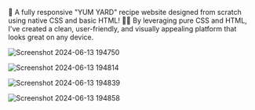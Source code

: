 🚀 A fully responsive "YUM YARD" recipe website designed from scratch using native CSS and basic HTML! 🥗🍝
By leveraging pure CSS and HTML, I've created a clean, user-friendly, and visually appealing platform that looks great on any device.


![Screenshot 2024-06-13 194750](https://github.com/chamithKavinda/Yum-Yard/assets/139870167/a66af7ef-a261-4ea4-b5ef-ffea907f34c0)

![Screenshot 2024-06-13 194814](https://github.com/chamithKavinda/Yum-Yard/assets/139870167/67ac721e-2676-4244-861a-3032a425580d)

![Screenshot 2024-06-13 194839](https://github.com/chamithKavinda/Yum-Yard/assets/139870167/601c7201-f7f7-4788-87a1-a533d1604f21)

![Screenshot 2024-06-13 194858](https://github.com/chamithKavinda/Yum-Yard/assets/139870167/36544d32-8ecd-4edc-a3d3-5efd11435b70)
